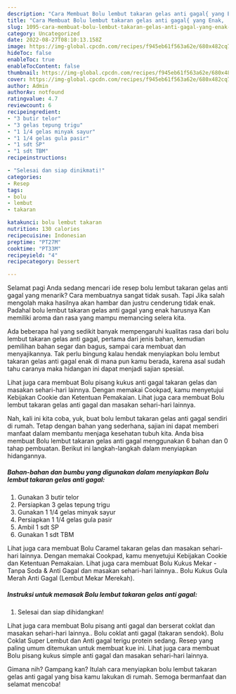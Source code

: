 ```yaml
---
description: "Cara Membuat Bolu lembut takaran gelas anti gagal{ yang Enak,  Menu Buat lebaran"
title: "Cara Membuat Bolu lembut takaran gelas anti gagal{ yang Enak,  Menu Buat lebaran"
slug: 1095-cara-membuat-bolu-lembut-takaran-gelas-anti-gagal-yang-enak-menu-buat-lebaran
category: Uncategorized
date: 2022-08-27T08:10:13.158Z
image: https://img-global.cpcdn.com/recipes/f945eb61f563a62e/680x482cq70/bolu-lembut-takaran-gelas-anti-gagal-foto-resep-utama.jpg
hideToc: false
enableToc: true
enableTocContent: false
thumbnail: https://img-global.cpcdn.com/recipes/f945eb61f563a62e/680x482cq70/bolu-lembut-takaran-gelas-anti-gagal-foto-resep-utama.jpg
cover: https://img-global.cpcdn.com/recipes/f945eb61f563a62e/680x482cq70/bolu-lembut-takaran-gelas-anti-gagal-foto-resep-utama.jpg
author: Admin
authorAv: notfound
ratingvalue: 4.7
reviewcount: 6
recipeingredient:
- "3 butir telor"
- "3 gelas tepung trigu"
- "1 1/4 gelas minyak sayur"
- "1 1/4 gelas gula pasir"
- "1 sdt SP"
- "1 sdt TBM"
recipeinstructions:

- "Selesai dan siap dinikmati!"
categories:
- Resep
tags:
- bolu
- lembut
- takaran

katakunci: bolu lembut takaran 
nutrition: 130 calories
recipecuisine: Indonesian
preptime: "PT27M"
cooktime: "PT33M"
recipeyield: "4"
recipecategory: Dessert

---
```



Selamat pagi Anda sedang mencari ide resep bolu lembut takaran gelas anti gagal yang menarik? Cara membuatnya sangat tidak susah. Tapi Jika salah mengolah maka hasilnya akan hambar dan justru cenderung tidak enak. Padahal bolu lembut takaran gelas anti gagal yang enak harusnya Kan memiliki aroma dan rasa yang mampu memancing selera kita.


Ada beberapa hal yang sedikit banyak mempengaruhi kualitas rasa dari bolu lembut takaran gelas anti gagal, pertama dari jenis bahan, kemudian pemilihan bahan segar dan bagus, sampai cara membuat dan menyajikannya. Tak perlu bingung kalau hendak menyiapkan bolu lembut takaran gelas anti gagal enak di mana pun kamu berada, karena asal sudah tahu caranya maka hidangan ini dapat menjadi sajian spesial.

Lihat juga cara membuat Bolu pisang kukus anti gagal takaran gelas dan masakan sehari-hari lainnya. Dengan memakai Cookpad, kamu menyetujui Kebijakan Cookie dan Ketentuan Pemakaian. Lihat juga cara membuat Bolu lembut takaran gelas anti gagal dan masakan sehari-hari lainnya.


Nah, kali ini kita coba, yuk, buat bolu lembut takaran gelas anti gagal sendiri di rumah. Tetap dengan bahan yang sederhana, sajian ini dapat memberi manfaat dalam membantu menjaga kesehatan tubuh kita. Anda bisa membuat Bolu lembut takaran gelas anti gagal menggunakan 6 bahan dan 0 tahap pembuatan. Berikut ini langkah-langkah dalam menyiapkan hidangannya.

<!--inarticleads1-->

##### Bahan-bahan dan bumbu yang digunakan dalam menyiapkan Bolu lembut takaran gelas anti gagal:

1. Gunakan 3 butir telor
1. Persiapkan 3 gelas tepung trigu
1. Gunakan 1 1/4 gelas minyak sayur
1. Persiapkan 1 1/4 gelas gula pasir
1. Ambil 1 sdt SP
1. Gunakan 1 sdt TBM


Lihat juga cara membuat Bolu Caramel takaran gelas dan masakan sehari-hari lainnya. Dengan memakai Cookpad, kamu menyetujui Kebijakan Cookie dan Ketentuan Pemakaian. Lihat juga cara membuat Bolu Kukus Mekar - Tanpa Soda &amp; Anti Gagal dan masakan sehari-hari lainnya.. Bolu Kukus Gula Merah Anti Gagal (Lembut Mekar Merekah). 

<!--inarticleads2-->

##### Instruksi untuk memasak Bolu lembut takaran gelas anti gagal:


1. Selesai dan siap dihidangkan!

Lihat juga cara membuat Bolu pisang anti gagal dan berserat coklat dan masakan sehari-hari lainnya.. Bolu coklat anti gagal (takaran sendok). Bolu Coklat Super Lembut dan Anti gagal terigu protein sedang. Resep yang paling umum ditemukan untuk membuat kue ini. Lihat juga cara membuat Bolu pisang kukus simple anti gagal dan masakan sehari-hari lainnya. 

Gimana nih? Gampang kan? Itulah cara menyiapkan bolu lembut takaran gelas anti gagal yang bisa kamu lakukan di rumah. Semoga bermanfaat dan selamat mencoba!
